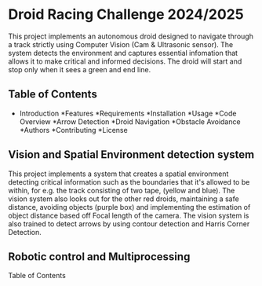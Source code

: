 # Droid Racing Challenge 2024/2025
This project implements an autonomous droid designed to navigate through a track strictly using Computer Vision (Cam & Ultrasonic sensor). The system detects the environment and captures essential infomation that allows it to make critical and informed decisions. The droid will start and stop only when it sees a green and end line.

## Table of Contents
* Introduction
*Features
*Requirements
*Installation
*Usage
*Code Overview
*Arrow Detection
*Droid Navigation
*Obstacle Avoidance
*Authors
*Contributing
*License


## Vision and Spatial Environment detection system
This project implements a system that creates a spatial environment detecting critical information such as the boundaries that it's allowed to be within, for e.g. the track consisting of two tape, (yellow and blue). The vision system also looks out for the other red droids, maintaining a safe distance, avoiding objects (purple box) and implementing the estimation of object distance based off Focal length of the camera. The vision system is also trained to detect arrows by using contour detection and Harris Corner Detection.


## Robotic control and Multiprocessing

Table of Contents
